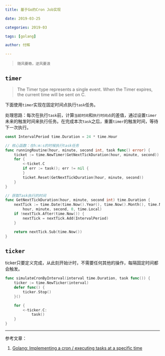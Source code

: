 ```yaml
---
title: 基于Go的Cron Job实现

date: 2019-03-25

categories: 2019-03

tags: [golang]

author: 付辉

---
```


>`随风要稳，逆风要浪`



## `timer`

> The Timer type represents a single event. When the Timer expires, the current time will be sent on C.

下面使用`timer`实现在固定时间点执行`task`任务。

处理思路：每次在执行`task`前，计算`当前时间`和`执行时间点`的差值，通过设置`timer`未来的触发时间来执行任务。在完成本次`task`之后，重置`timer`的触发时间，等待下一次执行。

```go
const IntervalPeriod time.Duration = 24 * time.Hour

// 核心函数：在h:m:s的时候执行task任务
func runningRoutine(hour, minute, second int, task func() error) {
	ticket := time.NewTimer(GetNextTickDuration(hour, minute, second))
	for {
		<-ticket.C
		if err := task(); err != nil {
		}
		ticket.Reset(GetNextTickDuration(hour, minute, second))
	}
}

// 获取Task执行的时间
func GetNextTickDuration(hour, minute, second int) time.Duration {
	nextTick := time.Date(time.Now().Year(), time.Now().Month(), time.Now().Day(),
		hour, minute, second, 0, time.Local)
	if !nextTick.After(time.Now()) {
		nextTick = nextTick.Add(IntervalPeriod)
	}

	return nextTick.Sub(time.Now())
}
```

## `ticker`

ticker只要定义完成，从此刻开始计时，不需要任何其他的操作，每隔固定时间都会触发。

```go
func simulateCronByInterval(interval time.Duration, task func()) {
	ticker := time.NewTicker(interval)
	defer func() {
		ticker.Stop()
	}()

	for {
		<-ticker.C:
			task()
	}
}
```

----



参考文章：

1. [Golang: Implementing a cron / executing tasks at a specific time](https://stackoverflow.com/questions/19549199/golang-implementing-a-cron-executing-tasks-at-a-specific-time)

